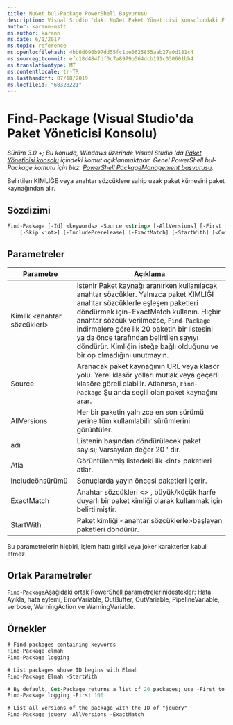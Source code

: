 ```yaml
---
title: NuGet bul-Package PowerShell Başvurusu
description: Visual Studio 'daki NuGet Paket Yöneticisi konsolundaki Find-Package PowerShell komutu için başvuru.
author: karann-msft
ms.author: karann
ms.date: 6/1/2017
ms.topic: reference
ms.openlocfilehash: 4bb6d090b97dd55fc1be0625855aab27a0d181c4
ms.sourcegitcommit: efc18d484fdf0c7a8979b564dcb191c030601bb4
ms.translationtype: MT
ms.contentlocale: tr-TR
ms.lasthandoff: 07/18/2019
ms.locfileid: "68328221"
---
```

# <a name="find-package-package-manager-console-in-visual-studio"></a>Find-Package (Visual Studio'da Paket Yöneticisi Konsolu)

*Sürüm 3.0 +; Bu konuda, Windows üzerinde Visual Studio 'da [Paket Yöneticisi konsolu](../../consume-packages/install-use-packages-powershell.md) içindeki komut açıklanmaktadır. Genel PowerShell bul-Package komutu için bkz. [PowerShell PackageManagement başvurusu](/powershell/module/packagemanagement/?view=powershell-6).*

Belirtilen KIMLIĞE veya anahtar sözcüklere sahip uzak paket kümesini paket kaynağından alır.

## <a name="syntax"></a>Sözdizimi

```ps
Find-Package [-Id] <keywords> -Source <string> [-AllVersions] [-First [<int>]]
    [-Skip <int>] [-IncludePrerelease] [-ExactMatch] [-StartWith] [<CommonParameters>]
```

## <a name="parameters"></a>Parametreler

| Parametre | Açıklama |
| --- | --- |
| Kimlik &lt;anahtar sözcükleri&gt; | Istenir Paket kaynağı aranırken kullanılacak anahtar sözcükler. Yalnızca paket KIMLIĞI anahtar sözcüklerle eşleşen paketleri döndürmek için-ExactMatch kullanın. Hiçbir anahtar sözcük verilmezse, `Find-Package` indirmelere göre ilk 20 paketin bir listesini ya da önce tarafından belirtilen sayıyı döndürür. Kimliğin isteğe bağlı olduğunu ve bir op olmadığını unutmayın. |
| Source | Aranacak paket kaynağının URL veya klasör yolu. Yerel klasör yolları mutlak veya geçerli klasöre göreli olabilir. Atlanırsa, `Find-Package` Şu anda seçili olan paket kaynağını arar. |
| AllVersions | Her bir paketin yalnızca en son sürümü yerine tüm kullanılabilir sürümlerini görüntüler. |
| adı | Listenin başından döndürülecek paket sayısı; Varsayılan değer 20 ' dir. |
| Atla | Görüntülenmiş listedeki ilk &lt;int&gt; paketleri atlar.  |
| Includeönsürümü | Sonuçlarda yayın öncesi paketleri içerir. |
| ExactMatch | Anahtar sözcükleri &lt;&gt; , büyük/küçük harfe duyarlı bir paket kimliği olarak kullanmak için belirtilmiştir. |
| StartWith | Paket kimliği &lt;anahtar sözcüklerle&gt;başlayan paketleri döndürür. |

Bu parametrelerin hiçbiri, işlem hattı girişi veya joker karakterler kabul etmez.

## <a name="common-parameters"></a>Ortak Parametreler

`Find-Package`Aşağıdaki [ortak PowerShell parametrelerini](http://go.microsoft.com/fwlink/?LinkID=113216)destekler: Hata Ayıkla, hata eylemi, ErrorVariable, OutBuffer, OutVariable, PipelineVariable, verbose, WarningAction ve WarningVariable.

## <a name="examples"></a>Örnekler

```ps
# Find packages containing keywords
Find-Package elmah
Find-Package logging

# List packages whose ID begins with Elmah
Find-Package Elmah -StartWith

# By default, Get-Package returns a list of 20 packages; use -First to show more
Find-Package logging -First 100

# List all versions of the package with the ID of "jquery"
Find-Package jquery -AllVersions -ExactMatch
```
